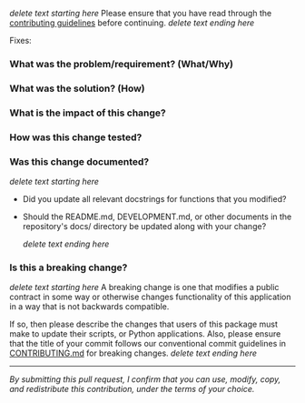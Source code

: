 _delete text starting here_
Please ensure that you have read through the [contributing guidelines](https://github.com/aws-deadline/deadline-cloud-for-after-effects/blob/mainline/CONTRIBUTING.md#contributing-via-pull-requests) before continuing.
_delete text ending here_

Fixes: _<insert link to GitHub issue here>_

### What was the problem/requirement? (What/Why)

### What was the solution? (How)

### What is the impact of this change?

### How was this change tested?

### Was this change documented?

_delete text starting here_

- Did you update all relevant docstrings for functions that you modified?
- Should the README.md, DEVELOPMENT.md, or other documents in the repository's docs/ directory be updated along with your change?

  _delete text ending here_

### Is this a breaking change?

_delete text starting here_
A breaking change is one that modifies a public contract in some way or otherwise changes functionality of this application in a way
that is not backwards compatible.

If so, then please describe the changes that users of this package must make to update their scripts, or Python applications. Also,
please ensure that the title of your commit follows our conventional commit guidelines in
[CONTRIBUTING.md](https://github.com/aws-deadline/deadline-cloud-for-after-effects/blob/mainline/CONTRIBUTING.md#conventional-commits) for breaking changes.
_delete text ending here_

---

_By submitting this pull request, I confirm that you can use, modify, copy, and redistribute this contribution, under the terms of your choice._
